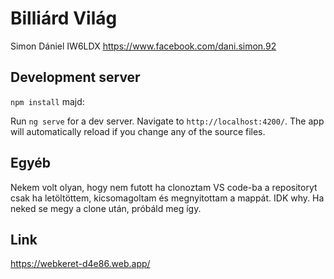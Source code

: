 # Billiárd Világ

Simon Dániel
IW6LDX
https://www.facebook.com/dani.simon.92

## Development server

`npm install` majd:

Run `ng serve` for a dev server. Navigate to `http://localhost:4200/`. The app will automatically reload if you change any of the source files.

## Egyéb

Nekem volt olyan, hogy nem futott ha clonoztam VS code-ba a repositoryt csak ha letöltöttem, kicsomagoltam és megnyitottam a mappát. IDK why. Ha neked se megy a clone után, próbáld meg így.

## Link

https://webkeret-d4e86.web.app/